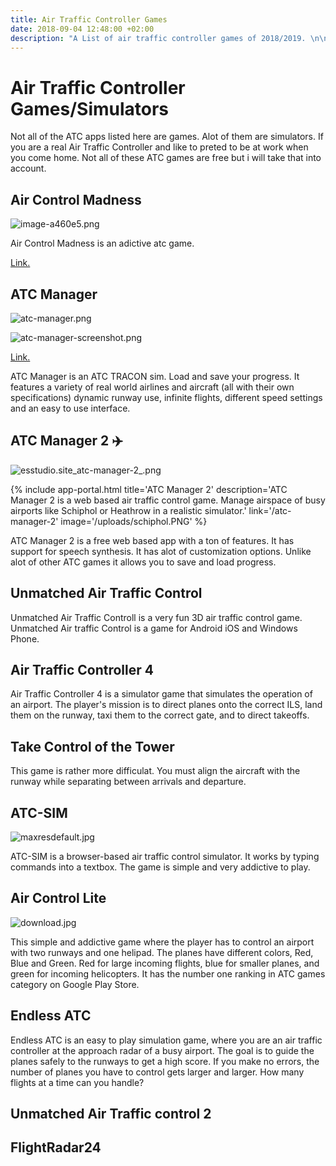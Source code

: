 ```yaml
---
title: Air Traffic Controller Games
date: 2018-09-04 12:48:00 +02:00
description: "A List of air traffic controller games of 2018/2019. \n\n"
---
```


# Air Traffic Controller Games/Simulators

Not all of the ATC apps listed here are games. Alot of them are simulators. If you are a real Air Traffic Controller and like to preted to be at work when you come home. Not all of these ATC games are free but i will take that into account.

## Air Control Madness

![image-a460e5.png](/uploads/image-a460e5.png)

Air Control Madness is an adictive  atc game.

[Link.](https://play.google.com/store/apps/details?id=com.EchoSierraStudio.AirControlMadness)

## ATC Manager

![atc-manager.png](/uploads/atc-manager.png)

![atc-manager-screenshot.png](/uploads/atc-manager-screenshot.png)

[Link.](https://play.google.com/store/apps/details?id=com.EchoSierraStudio.ATCManager)

ATC Manager is an ATC TRACON sim. Load and save your progress. It features a variety of real world airlines and aircraft (all with their own specifications) dynamic runway use, infinite flights, different speed settings and an easy to use interface.

## ATC Manager 2 ✈️

![esstudio.site_atc-manager-2_.png](/uploads/esstudio.site_atc-manager-2_.png)

{% include app-portal.html title='ATC Manager 2' description='ATC Manager 2 is a web based air traffic control game. Manage airspace of busy airports like Schiphol or Heathrow in a realistic simulator.' link='/atc-manager-2' image='/uploads/schiphol.PNG' %}

ATC Manager 2 is a free web based app with a ton of features. It has support for speech synthesis. It has alot of customization options. Unlike alot of other ATC games it allows you to save and load progress.

## **Unmatched Air Traffic Control**

 Unmatched Air Traffic Controll is a very fun 3D air traffic control game. Unmatched Air traffic Control is a game for Android iOS and Windows Phone.

## **Air Traffic Controller 4**

Air Traffic Controller 4 is a simulator game  that simulates the operation of an airport. The player's mission is to direct planes onto the correct ILS, land them on the runway, taxi them to the correct gate, and to direct takeoffs.

## **Take Control of the Tower**

This game is rather more difficulat. You must align the aircraft with the runway while separating between arrivals and departure.

## **ATC-SIM**

![maxresdefault.jpg](/uploads/maxresdefault.jpg)

ATC-SIM is a browser-based air traffic control simulator. It works by typing commands into a textbox. The game is simple and very addictive to play.

## **Air Control Lite**

![download.jpg](/uploads/download.jpg)

This simple and addictive game where the player has to control an airport with two runways and one helipad. The planes have different colors, Red, Blue and Green. Red for large incoming flights, blue for smaller planes, and green for incoming helicopters. It has the number one ranking in ATC games category on Google Play Store.

## **Endless ATC**

Endless ATC is an easy to play simulation game, where you are an air traffic controller at the approach radar of a busy airport. The goal is to guide the planes safely to the runways to get a high score. If you make no errors, the number of planes you have to control gets larger and larger. How many flights at a time can you handle?

## **Unmatched Air Traffic control 2**

## **FlightRadar24**